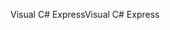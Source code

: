 <span data-ttu-id="354cd-101">Visual C# Express</span><span class="sxs-lookup"><span data-stu-id="354cd-101">Visual C# Express</span></span>